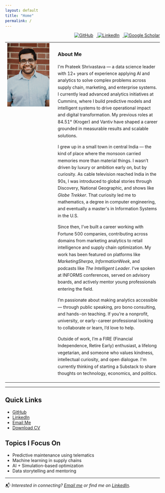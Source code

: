 ```yaml
---
layout: default
title: "Home"
permalink: /
---
```


<p align="right">
  <a href="https://github.com/prateek0489" target="_blank">
    <img src="https://cdn.jsdelivr.net/npm/simple-icons@v9/icons/github.svg" alt="GitHub" width="24" height="24" style="margin-right: 10px;" />
  </a>
  <a href="https://linkedin.com/in/pshrivastava1989" target="_blank">
    <img src="https://cdn.jsdelivr.net/npm/simple-icons@v9/icons/linkedin.svg" alt="LinkedIn" width="24" height="24" style="margin-right: 10px;" />
  </a>
  <a href="https://scholar.google.com/citations?user=V62DoOgAAAAJ" target="_blank">
    <img src="https://cdn.jsdelivr.net/npm/simple-icons@v9/icons/googlescholar.svg" alt="Google Scholar" width="24" height="24" />
  </a>
</p>

<table>
<tr>
<td style="width: 30%; vertical-align: top;">
  <img src="/assets/images/prateek.jpg" alt="Prateek Shrivastava" width="300" >
</td>
<td style="padding-left: 20px; vertical-align: top; line-height: 1.6;">

  <h3> About Me</h3>

  <p>I'm Prateek Shrivastava — a data science leader with 12+ years of experience applying AI and analytics to solve complex problems across supply chain, marketing, and enterprise systems. I currently lead advanced analytics initiatives at Cummins, where I build predictive models and intelligent systems to drive operational impact and digital transformation. My previous roles at 84.51° (Kroger) and Vantiv have shaped a career grounded in measurable results and scalable solutions.</p>

  <p>I grew up in a small town in central India — the kind of place where the monsoon carried memories more than material things. I wasn’t driven by luxury or ambition early on, but by curiosity. As cable television reached India in the 90s, I was introduced to global stories through Discovery, National Geographic, and shows like <em>Globe Trekker</em>. That curiosity led me to mathematics, a degree in computer engineering, and eventually a master's in Information Systems in the U.S.</p>

  <p>Since then, I’ve built a career working with Fortune 500 companies, contributing across domains from marketing analytics to retail intelligence and supply chain optimization. My work has been featured on platforms like <em>MarketingSherpa</em>, <em>InformationWeek</em>, and podcasts like <em>The Intelligent Leader</em>. I’ve spoken at INFORMS conferences, served on advisory boards, and actively mentor young professionals entering the field.</p>

  <p>I’m passionate about making analytics accessible — through public speaking, pro bono consulting, and hands-on teaching. If you’re a nonprofit, university, or early-career professional looking to collaborate or learn, I’d love to help.</p>

  <p>Outside of work, I’m a FIRE (Financial Independence, Retire Early) enthusiast, a lifelong vegetarian, and someone who values kindness, intellectual curiosity, and open dialogue. I'm currently thinking of starting a Substack to share thoughts on technology, economics, and politics.</p>

</td>
</tr>
</table>

---

##  Quick Links
- [GitHub](https://github.com/prateek0489)
- [LinkedIn](https://linkedin.com/in/pshrivastava1989)
- [Email Me](mailto:prateek.ietdavv@gmail.com)
- [Download CV](/assets/files/resume.pdf)

##  Topics I Focus On
- Predictive maintenance using telematics
- Machine learning in supply chains
- AI + Simulation-based optimization
- Data storytelling and mentoring

---

📬 *Interested in connecting? [Email me](mailto:prateek.ietdavv@gmail.com) or find me on [LinkedIn](https://linkedin.com/in/pshrivastava1989).*
